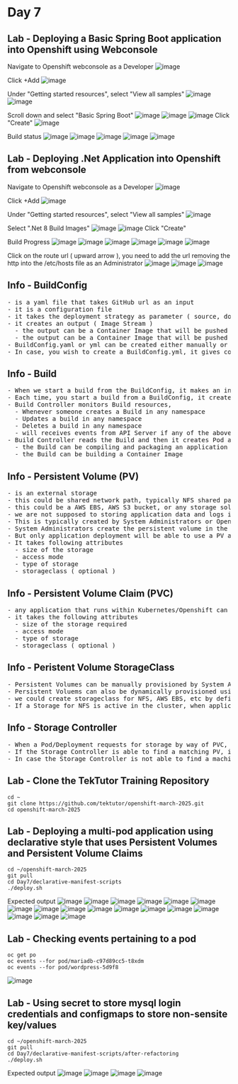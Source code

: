 # Day 7

## Lab - Deploying a Basic Spring Boot application into Openshift using Webconsole

Navigate to Openshift webconsole as a Developer
![image](https://github.com/user-attachments/assets/50045036-1015-4315-9426-7b9aae6ef54b)

Click +Add
![image](https://github.com/user-attachments/assets/17c02e9d-9643-435b-8b4f-9775df95e375)

Under "Getting started resources", select "View all samples"
![image](https://github.com/user-attachments/assets/5af999e3-6747-4e32-a649-e0909e5b7e3b)
![image](https://github.com/user-attachments/assets/58580ca4-78f1-447e-b3ee-589030fbe889)

Scroll down and select "Basic Spring Boot"
![image](https://github.com/user-attachments/assets/a85a1964-00b9-4a3c-a7a7-e64aa3fbb44f)
![image](https://github.com/user-attachments/assets/d5a70fe4-e76d-43f9-beb0-6400634da23c)
![image](https://github.com/user-attachments/assets/87fa1026-f1d5-4596-916d-a0b3c5117c38)
Click "Create"
![image](https://github.com/user-attachments/assets/fd2b17ad-47ef-4f38-8759-4b61ce93743e)

Build status
![image](https://github.com/user-attachments/assets/6005c1ed-9de9-425d-bfe1-28aa5620b6e7)
![image](https://github.com/user-attachments/assets/c2caea7e-d8ed-485d-9048-b77b9e6685f7)
![image](https://github.com/user-attachments/assets/14ffc710-1b4b-4f9e-a8d5-c7999a10cb2d)
![image](https://github.com/user-attachments/assets/eb9c406a-540e-4d6b-833d-20b4fb2c3435)
![image](https://github.com/user-attachments/assets/70360a51-22f1-4ba7-b1fb-fd5a03579fc7)


## Lab - Deploying .Net Application into Openshift from webconsole

Navigate to Openshift webconsole as a Developer
![image](https://github.com/user-attachments/assets/50045036-1015-4315-9426-7b9aae6ef54b)

Click +Add
![image](https://github.com/user-attachments/assets/17c02e9d-9643-435b-8b4f-9775df95e375)

Under "Getting started resources", select "View all samples"
![image](https://github.com/user-attachments/assets/5af999e3-6747-4e32-a649-e0909e5b7e3b)

Select ".Net 8 Build Images"
![image](https://github.com/user-attachments/assets/4f505d06-d784-495f-a252-becd634412f5)
![image](https://github.com/user-attachments/assets/d74cd6a7-f32e-4b8c-bc0a-6ededd6d4b7c)
Click "Create"

Build Progress
![image](https://github.com/user-attachments/assets/b2bfa69c-8ca8-47d7-8243-b71ab1e1607a)
![image](https://github.com/user-attachments/assets/ebfe236a-5cff-4134-b77f-1a2df93bbf09)
![image](https://github.com/user-attachments/assets/7ccde925-70bd-4688-bb32-e77135778c53)
![image](https://github.com/user-attachments/assets/e6f7502f-3e18-4b3a-9af1-4121e1ee43a6)
![image](https://github.com/user-attachments/assets/f4481145-7aff-4705-b201-b86dd9c674ad)
![image](https://github.com/user-attachments/assets/d900d416-a9f1-4e32-98ca-d3fa9b0ec29d)

Click on the route url ( upward arrow ), you need to add the url removing the http into the /etc/hosts file as an Administrator
![image](https://github.com/user-attachments/assets/d7e608c9-55fc-412e-a934-04346c9a200c)
![image](https://github.com/user-attachments/assets/974fe433-95cc-415d-997b-7fbdcee8a812)
![image](https://github.com/user-attachments/assets/33661a0c-3227-4eb0-ab47-f8800b2f037c)

## Info - BuildConfig
<pre>
- is a yaml file that takes GitHub url as an input
- it is a configuration file
- it takes the deployment strategy as parameter ( source, docker, etc., )
- it creates an output ( Image Stream )
  - the output can be a Container Image that will be pushed into Openshift's Internal Image Registry
  - the output can be a Container Image that will be pushed into JFrog Artifactory Private Image Registry
- BuildConfig.yaml or yml can be created either manually or Openshift can generate it for you
- In case, you wish to create a BuildConfig.yml, it gives complete flexibility 
</pre>

## Info - Build
<pre>
- When we start a build from the BuildConfig, it makes an instance of the BuildConfig called Build
- Each time, you start a build from a BuildConfig, it creates a Build with unique name
- Build Controller monitors Build resources,
  - Whenever someone creates a Build in any namespace
  - Updates a build in any namespace
  - Deletes a build in any namespace
  - will receives events from API Server if any of the above events occurs
- Build Controller reads the Build and then it creates Pod and starts the Build with the pod
  - the Build can be compiling and packaging an application binary
  - the Build can be building a Container Image
</pre>

## Info - Persistent Volume (PV)
<pre>
- is an external storage
- this could be shared network path, typically NFS shared path
- this could be a AWS EBS, AWS S3 bucket, or any storage solution
- we are not supposed to storing application data and logs in the temporary container/pod storage, hence we will be using an external storage which is permanent
- This is typically created by System Administrators or Openshift Administrators
- System Administrators create the persistent volume in the cluster scope, i.e any project can claim and use it
- But only application deployment will be able to use a PV at at time
- It takes following attributes
  - size of the storage
  - access mode
  - type of storage
  - storageclass ( optional )
</pre>

## Info - Persistent Volume Claim (PVC)
<pre>
- any application that runs within Kubernetes/Openshift can request for external storage using PVC  
- it takes the following attributes
  - size of the storage required
  - access mode
  - type of storage
  - storageclass ( optional )
</pre>

## Info - Peristent Volume StorageClass
<pre>
- Persistent Volumes can be manually provisioned by System Administrators or Openshift Administrators
- Persistent Voluems can also be dynamically provisioned using a storageclass
- we could create storageclass for NFS, AWS EBS, etc by defining a yaml file
- If a Storage for NFS is active in the cluster, when applications request for storage via PVC, the PV will automatically provisioned as per the PVC contstraints
</pre>  

## Info - Storage Controller
<pre>
- When a Pod/Deployment requests for storage by way of PVC, the Storage Controller scans the entire cluster looking for a matching PV
- If the Storage Controller is able to find a matching PV, it will let the PVC claim and use the storage
- In case the Storage Controller is not able to find a maching PV, the Pod that depends on it will be kept in Pending state until such a PV is provisioned either via Storage dynamically or manually by the Openshift Administrators
</pre>

## Lab - Clone the TekTutor Training Repository
```
cd ~
git clone https://github.com/tektutor/openshift-march-2025.git
cd openshift-march-2025
```

## Lab - Deploying a multi-pod application using declarative style that uses Persistent Volumes and Persistent Volume Claims
```
cd ~/openshift-march-2025
git pull
cd Day7/declarative-manifest-scripts
./deploy.sh
```

Expected output
![image](https://github.com/user-attachments/assets/1ef4f639-84dc-4694-bba7-3d260f65f1e9)
![image](https://github.com/user-attachments/assets/a1361da4-fd98-4269-afa9-60dbf09b9754)
![image](https://github.com/user-attachments/assets/e1f3afd1-bca3-46b6-9a9b-e526124cf4e6)
![image](https://github.com/user-attachments/assets/0df56d93-eedc-4781-abcc-6e7e976ee145)
![image](https://github.com/user-attachments/assets/747e08e1-9abc-4ccf-b35e-4247fcd2b5df)
![image](https://github.com/user-attachments/assets/f8b9fac8-62d7-4db9-8fb4-2dce4204b6b2)
![image](https://github.com/user-attachments/assets/5592bf2e-374b-4bb6-b901-1e3ce78414cf)
![image](https://github.com/user-attachments/assets/df24d6d4-81be-4a94-bf38-ef7fc10280c2)
![image](https://github.com/user-attachments/assets/0fc1ff19-e11f-4a15-98de-54b6a0badff5)
![image](https://github.com/user-attachments/assets/e1a90519-eced-4200-9cab-48a6c8cf857a)
![image](https://github.com/user-attachments/assets/5e29176f-bd87-4cbc-a866-738c7b29fefd)
![image](https://github.com/user-attachments/assets/ffd9170b-053f-4cea-9da7-a382cc5a2673)
![image](https://github.com/user-attachments/assets/ed0fe226-9ece-4e25-b2e6-d5f70979cc76)
![image](https://github.com/user-attachments/assets/62d29d03-07b6-4d64-a173-5eab340bdab7)
![image](https://github.com/user-attachments/assets/8774305e-7a22-421a-9a44-194f90dff7bc)
![image](https://github.com/user-attachments/assets/69a1d747-a76d-467b-a05d-dee898f42eb6)
![image](https://github.com/user-attachments/assets/6094f79e-83c0-4fc6-9f57-4784f8e581cb)

## Lab - Checking events pertaining to a pod
```
oc get po
oc events --for pod/mariadb-c97d89cc5-t8xdm
oc events --for pod/wordpress-5d9f8
```
![image](https://github.com/user-attachments/assets/86c723f2-7411-42ef-8997-1f7c980ce5ef)


## Lab - Using secret to store mysql login credentials and configmaps to store non-sensite key/values
```
cd ~/openshift-march-2025
git pull
cd Day7/declarative-manifest-scripts/after-refactoring
./deploy.sh
```

Expected output
![image](https://github.com/user-attachments/assets/f017eb79-60eb-4997-a095-940cf29d9c22)
![image](https://github.com/user-attachments/assets/0962ee19-f5b0-4b23-934a-656b30044a66)
![image](https://github.com/user-attachments/assets/24ae1b42-12e1-4176-ba81-7d8c726bdec1)
![image](https://github.com/user-attachments/assets/7506f125-2256-43dc-b5a3-58347f2626b0)

